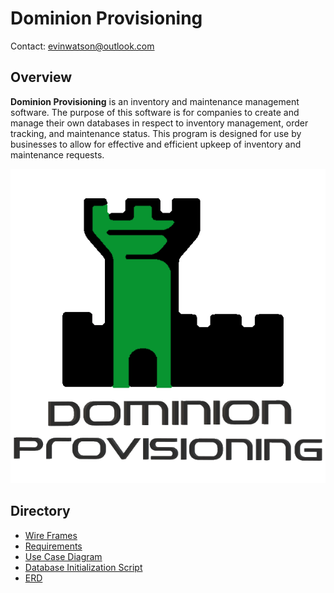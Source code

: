 # Dominion Provisioning

Contact: evinwatson@outlook.com

## Overview
**Dominion Provisioning** is an inventory and maintenance management software. The purpose of this software is for companies to create and manage their own databases in respect to inventory management, order tracking, and maintenance status. This program is designed for use by businesses to allow for effective and efficient upkeep of inventory and maintenance requests.

![Logo](/Docs/Logo.png)

## Directory
- [Wire Frames](/Docs/Wireframes/README.MD)
- [Requirements](/Docs/Requirements.md)
- [Use Case Diagram](/Docs/UseCaseDiagram.jpeg)
- [Database Initialization Script](/Database/DatabaseInitScript.sql)
- [ERD](/Database/DatabaseEntityDiagram.jpg)


